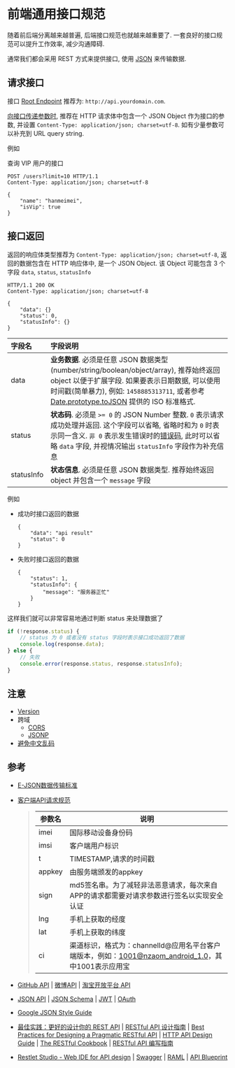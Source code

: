 # 前端通用接口规范

随着前后端分离越来越普遍, 后端接口规范也就越来越重要了. 一套良好的接口规范可以提升工作效率, 减少沟通障碍.

通常我们都会采用 REST 方式来提供接口, 使用 [JSON](http://json.org) 来传输数据.

## 请求接口

接口 [Root Endpoint](https://developer.github.com/v3/#root-endpoint) 推荐为: `http://api.yourdomain.com`.

[向接口传递参数时](https://developer.github.com/v3/#parameters), 推荐在 HTTP 请求体中包含一个 JSON Object 作为接口的参数, 并设置 `Content-Type: application/json; charset=utf-8`. 如有少量参数可以补充到 URL query string.

例如

查询 VIP 用户的接口

```
POST /users?limit=10 HTTP/1.1
Content-Type: application/json; charset=utf-8

{
    "name": "hanmeimei",
    "isVip": true
}
```

## 接口返回

返回的响应体类型推荐为 `Content-Type: application/json; charset=utf-8`, 返回的数据包含在 HTTP 响应体中, 是一个 JSON Object. 该 Object 可能包含 3 个字段 `data`, `status`, `statusInfo`

```
HTTP/1.1 200 OK
Content-Type: application/json; charset=utf-8

{
    "data": {}
    "status": 0,
    "statusInfo": {}
}
````

**字段名** |**字段说明**
:----------|:-----------
data       | **业务数据**. 必须是任意 JSON 数据类型(number/string/boolean/object/array), 推荐始终返回 object 以便于扩展字段. 如果要表示日期数据, 可以使用时间戳(简单暴力), 例如: `1458885313711`, 或者参考[Date.prototype.toJSON](https://developer.mozilla.org/en-US/docs/Web/JavaScript/Reference/Global_Objects/Date/toJSON) 提供的 ISO 标准格式.
status     | **状态码**. 必须是 `>= 0` 的 JSON Number 整数. `0` 表示请求成功处理并返回. 这个字段可以省略, 省略时和为 `0` 时表示同一含义. `非 0` 表示发生错误时的[错误码](http://open.weibo.com/wiki/Error_code "错误码格式可以参考微博API的 Error code"), 此时可以省略 `data` 字段, 并视情况输出 `statusInfo` 字段作为补充信息
statusInfo | **状态信息**. 必须是任意 JSON 数据类型. 推荐始终返回 object 并包含一个 `message` 字段

例如
* 成功时接口返回的数据

  ```
  {
      "data": "api result"
      "status": 0
  }
  ```
* 失败时接口返回的数据

  ```
  {
      "status": 1,
      "statusInfo": {
          "message": "服务器正忙"
      }
  }
  ```

这样我们就可以非常容易地通过判断 status 来处理数据了
```javascript
if (!response.status) {
    // status 为 0 或者没有 status 字段时表示接口成功返回了数据
    console.log(response.data);
} else {
    // 失败
    console.error(response.status, response.statusInfo);
}
```

## 注意
* [Version](https://developer.github.com/v3/media/#request-specific-version "Accept: application/vnd.github.v3+json")
* 跨域
  - [CORS](https://developer.github.com/v3/#cross-origin-resource-sharing "Cross Origin Resource Sharing")
  - [JSONP](https://developer.github.com/v3/#json-p-callbacks)
* [避免中文乱码](http://blog.csdn.net/chaijunkun/article/details/8257209 "将中文等非 ASCII 字符转义为 \uFFFF 这样的 unicode 形式 | non-ASCII characters to be escaped as \uFFFF")

## 参考
* [E-JSON数据传输标准](https://github.com/ecomfe/spec/blob/master/e-json.md)
* [客户端API请求规范](http://blog.12xiaoshi.com/2016/03/31/tech/api-constraint_design/)

  > | 参数名 | 说明                                                                                               |
  > |--------|----------------------------------------------------------------------------------------------------|
  > | imei   | 国际移动设备身份码                                                                                 |
  > | imsi   | 客户端用户标识                                                                                     |
  > | t      | TIMESTAMP,请求的时间戳                                                                             |
  > | appkey | 由服务端颁发的appkey                                                                               |
  > | sign   | md5签名串。为了减轻非法恶意请求，每次来自APP的请求都需要对请求参数进行签名以实现安全认证           |
  > | lng    | 手机上获取的经度                                                                                   |
  > | lat    | 手机上获取的纬度                                                                                   |
  > | ci     | 渠道标识，格式为：channelId@应用名平台客户端版本，例如：1001@nzaom_android_1.0，其中1001表示应用宝 |
* [GitHub API](https://developer.github.com/v3/) | [微博API](http://open.weibo.com/wiki/%E5%BE%AE%E5%8D%9AAPI) | [淘宝开放平台 API](http://open.taobao.com/doc2/detail.htm?articleId=101617&docType=1&treeId=1)
* [JSON API](http://jsonapi.org/) | [JSON Schema](http://json-schema.org/ "describes your JSON data format") | [JWT](https://jwt.io/ "JSON Web Tokens | token-based authentication") | [OAuth](http://oauth.net/)
* [Google JSON Style Guide](https://google.github.io/styleguide/jsoncstyleguide.xml)
* [最佳实践：更好的设计你的 REST API](http://www.ibm.com/developerworks/cn/web/1103_chenyan_restapi) | [RESTful API 设计指南](http://www.ruanyifeng.com/blog/2014/05/restful_api.html) | [Best Practices for Designing a Pragmatic RESTful API](http://www.vinaysahni.com/best-practices-for-a-pragmatic-restful-api) | [HTTP API Design Guide](https://github.com/interagent/http-api-design "HTTP+JSON API design practices") | [The RESTful Cookbook](https://github.com/sofish/restcookbook) | [RESTful API 编写指南](http://blog.igevin.info/posts/restful-api-get-started-to-write/)
* [Restlet Studio - Web IDE for API design](https://studio.restlet.com/) | [Swagger](http://swagger.io/) | [RAML](http://raml.org/ "RESTful API Modeling Language") | [API Blueprint](https://apiblueprint.org/)

